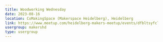 ```yaml
---
title: Woodworking Wednesday
date: 2023-08-16
location: CoMakingSpace (Makerspace Heidelberg), Heidelberg
link: https://www.meetup.com/heidelberg-makers-meetup/events/dfbltsyfclbvb/
usergroup: makershd
type: usergroup
---
```

